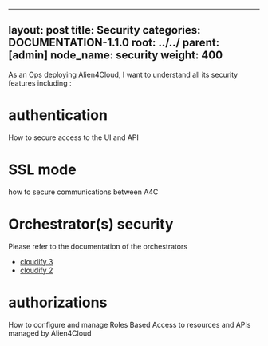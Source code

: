 
---
layout: post
title:  Security
categories: DOCUMENTATION-1.1.0
root: ../../
parent: [admin]
node_name: security
weight: 400
---


As an Ops deploying Alien4Cloud, I want to understand all its security features including :

# authentication

How to secure access to the UI and API

# SSL mode

how to secure communications between A4C

# Orchestrator(s) security

Please refer to the documentation of the orchestrators

* [cloudify 3](#/documentation/1.1.0/cloudify3_driver/index.html)
* [cloudify 2](#/documentation/1.1.0/cloudify2_driver/index.html)

# authorizations

How to configure and manage Roles Based Access to resources and APIs managed by Alien4Cloud
